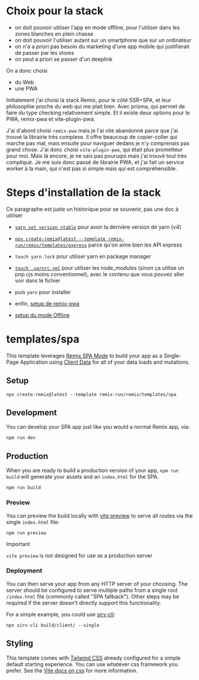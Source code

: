 # Choix pour la stack

- on doit pouvoir utiliser l'app en mode offline, pour l'utiliser dans les zones blanches en plein chasse
- on doit pouvoir l'utiliser autant sur un smartphone que sur un ordinateur
- on n'a a priori pas besoin du marketing d'une app mobile qui justifierait de passer par les stores
- on peut a priori se passer d'un deeplink

On a donc choisi
- du Web
- une PWA

Initialement j'ai choisi la stack Remix, pour le côté SSR+SPA, et leur philosophie proche du web qui me plait bien.
Avec prisma, qui permet de faire du type checking relativement simple.
Et il existe deux options pour le PWA, remix-pwa et vite-plugin-pwa.

J'ai d'abord choisi `remix-pwa` mais je l'ai vite abandonné parce que j'ai trouvé la librairie très complexe.
Il offre beaucoup de copier-coller qui marche pas mal, mais ensuite pour naviguer dedans je n'y comprenais pas grand chose.
J'ai donc choisi `vite-plugin-pwa`, qui était plus prometteur pour moi.
Mais là encore, je ne sais pas pouruqoi mais j'ai trouvé tout très compliqué.
Je me suis donc passé de librairie PWA, et j'ai fait un service worker à la main, qui n'est pas si simple mais qui est compréhensible.

# Steps d'installation de la stack

Ce paragraphe est juste un historique pour se souvenir, pas une doc à utiliser

- [`yarn set version stable`](https://yarnpkg.com/getting-started/install#updating-yarn) pour avoir la dernière version de yarn (v4)
- [`npx create-remix@latest --template remix-run/remix/templates/express`](https://github.com/remix-run/remix/blob/main/templates/express/README.md) parce qu'on aime bien les API express
- `touch yarn.lock` pour utiliser yarn en package manager
- [`touch .yarnrc.yml`](https://stackoverflow.com/a/78719394/5225096) pour utiliser les node_modules (sinon ça utilise un pnp.cjs moins conventionnel), avec le contenu que vous pouvez aller voir dans le fichier
- puis `yarn` pour installer

- enfin, [setup de remix-pwa](https://remix-pwa.run/docs/main/quick-start)
- [setup du mode Offline](https://remix-pwa.run/docs/main/offline)




# templates/spa

This template leverages [Remix SPA Mode](https://remix.run/docs/en/main/guides/spa-mode) to build your app as a Single-Page Application using [Client Data](https://remix.run/docs/en/main/guides/client-data) for all of your data loads and mutations.

## Setup

```shellscript
npx create-remix@latest --template remix-run/remix/templates/spa
```

## Development

You can develop your SPA app just like you would a normal Remix app, via:

```shellscript
npm run dev
```

## Production

When you are ready to build a production version of your app, `npm run build` will generate your assets and an `index.html` for the SPA.

```shellscript
npm run build
```

### Preview

You can preview the build locally with [vite preview](https://vitejs.dev/guide/cli#vite-preview) to serve all routes via the single `index.html` file:

```shellscript
npm run preview
```

> [!IMPORTANT]
>
> `vite preview` is not designed for use as a production server

### Deployment

You can then serve your app from any HTTP server of your choosing. The server should be configured to serve multiple paths from a single root `/index.html` file (commonly called "SPA fallback"). Other steps may be required if the server doesn't directly support this functionality.

For a simple example, you could use [sirv-cli](https://www.npmjs.com/package/sirv-cli):

```shellscript
npx sirv-cli build/client/ --single
```

## Styling

This template comes with [Tailwind CSS](https://tailwindcss.com/) already configured for a simple default starting experience. You can use whatever css framework you prefer. See the [Vite docs on css](https://vitejs.dev/guide/features.html#css) for more information.
